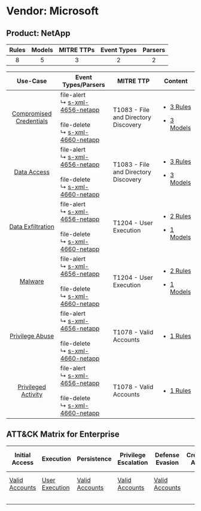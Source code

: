 Vendor: Microsoft
=================
Product: NetApp
---------------
| Rules | Models | MITRE TTPs | Event Types | Parsers |
|:-----:|:------:|:----------:|:-----------:|:-------:|
|   8   |   5    |     3      |      2      |    2    |

|                                  Use-Case                                  | Event Types/Parsers                                                                                                                                                             | MITRE TTP                                | Content                                                                                                             |
|:--------------------------------------------------------------------------:| ------------------------------------------------------------------------------------------------------------------------------------------------------------------------------- | ---------------------------------------- | ------------------------------------------------------------------------------------------------------------------- |
| [Compromised Credentials](../../../UseCases/uc_compromised_credentials.md) |  file-alert<br> ↳ [s-xml-4656-netapp](Parsers/parserContent_s-xml-4656-netapp.md)<br><br> file-delete<br> ↳ [s-xml-4660-netapp](Parsers/parserContent_s-xml-4660-netapp.md)<br> | T1083 - File and Directory Discovery<br> | [<ul><li>3 Rules</li></ul><ul><li>3 Models</li></ul>](Rules_Models/r_m_microsoft_netapp_Compromised_Credentials.md) |
|             [Data Access](../../../UseCases/uc_data_access.md)             |  file-alert<br> ↳ [s-xml-4656-netapp](Parsers/parserContent_s-xml-4656-netapp.md)<br><br> file-delete<br> ↳ [s-xml-4660-netapp](Parsers/parserContent_s-xml-4660-netapp.md)<br> | T1083 - File and Directory Discovery<br> | [<ul><li>3 Rules</li></ul><ul><li>3 Models</li></ul>](Rules_Models/r_m_microsoft_netapp_Data_Access.md)             |
|       [Data Exfiltration](../../../UseCases/uc_data_exfiltration.md)       |  file-alert<br> ↳ [s-xml-4656-netapp](Parsers/parserContent_s-xml-4656-netapp.md)<br><br> file-delete<br> ↳ [s-xml-4660-netapp](Parsers/parserContent_s-xml-4660-netapp.md)<br> | T1204 - User Execution<br>               | [<ul><li>2 Rules</li></ul><ul><li>1 Models</li></ul>](Rules_Models/r_m_microsoft_netapp_Data_Exfiltration.md)       |
|                 [Malware](../../../UseCases/uc_malware.md)                 |  file-alert<br> ↳ [s-xml-4656-netapp](Parsers/parserContent_s-xml-4656-netapp.md)<br><br> file-delete<br> ↳ [s-xml-4660-netapp](Parsers/parserContent_s-xml-4660-netapp.md)<br> | T1204 - User Execution<br>               | [<ul><li>2 Rules</li></ul><ul><li>1 Models</li></ul>](Rules_Models/r_m_microsoft_netapp_Malware.md)                 |
|         [Privilege Abuse](../../../UseCases/uc_privilege_abuse.md)         |  file-alert<br> ↳ [s-xml-4656-netapp](Parsers/parserContent_s-xml-4656-netapp.md)<br><br> file-delete<br> ↳ [s-xml-4660-netapp](Parsers/parserContent_s-xml-4660-netapp.md)<br> | T1078 - Valid Accounts<br>               | [<ul><li>1 Rules</li></ul>](Rules_Models/r_m_microsoft_netapp_Privilege_Abuse.md)                                   |
|     [Privileged Activity](../../../UseCases/uc_privileged_activity.md)     |  file-alert<br> ↳ [s-xml-4656-netapp](Parsers/parserContent_s-xml-4656-netapp.md)<br><br> file-delete<br> ↳ [s-xml-4660-netapp](Parsers/parserContent_s-xml-4660-netapp.md)<br> | T1078 - Valid Accounts<br>               | [<ul><li>1 Rules</li></ul>](Rules_Models/r_m_microsoft_netapp_Privileged_Activity.md)                               |

ATT&CK Matrix for Enterprise
----------------------------
| Initial Access                                                      | Execution                                                           | Persistence                                                         | Privilege Escalation                                                | Defense Evasion                                                     | Credential Access | Discovery                                                                         | Lateral Movement | Collection | Command and Control | Exfiltration | Impact |
| ------------------------------------------------------------------- | ------------------------------------------------------------------- | ------------------------------------------------------------------- | ------------------------------------------------------------------- | ------------------------------------------------------------------- | ----------------- | --------------------------------------------------------------------------------- | ---------------- | ---------- | ------------------- | ------------ | ------ |
| [Valid Accounts](https://attack.mitre.org/techniques/T1078)<br><br> | [User Execution](https://attack.mitre.org/techniques/T1204)<br><br> | [Valid Accounts](https://attack.mitre.org/techniques/T1078)<br><br> | [Valid Accounts](https://attack.mitre.org/techniques/T1078)<br><br> | [Valid Accounts](https://attack.mitre.org/techniques/T1078)<br><br> |                   | [File and Directory Discovery](https://attack.mitre.org/techniques/T1083)<br><br> |                  |            |                     |              |        |